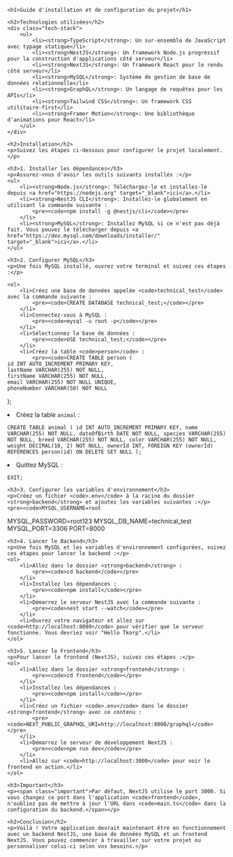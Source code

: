 
    <h1>Guide d'installation et de configuration du projet</h1>

    <h2>Technologies utilisées</h2>
    <div class="tech-stack">
        <ul>
            <li><strong>TypeScript</strong>: Un sur-ensemble de JavaScript avec typage statique</li>
            <li><strong>NestJS</strong>: Un framework Node.js progressif pour la construction d'applications côté serveur</li>
            <li><strong>NextJS</strong>: Un framework React pour le rendu côté serveur</li>
            <li><strong>MySQL</strong>: Système de gestion de base de données relationnelle</li>
            <li><strong>GraphQL</strong>: Un langage de requêtes pour les APIs</li>
            <li><strong>Tailwind CSS</strong>: Un framework CSS utilitaire-first</li>
            <li><strong>Framer Motion</strong>: Une bibliothèque d'animations pour React</li>
        </ul>
    </div>

    <h2>Installation</h2>
    <p>Suivez les étapes ci-dessous pour configurer le projet localement.</p>

    <h3>1. Installer les dépendances</h3>
    <p>Assurez-vous d'avoir les outils suivants installés :</p>
    <ul>
        <li><strong>Node.js</strong>: Téléchargez-le et installez-le depuis <a href="https://nodejs.org" target="_blank">ici</a>.</li>
        <li><strong>NestJS CLI</strong>: Installez-le globalement en utilisant la commande suivante :
            <pre><code>npm install -g @nestjs/cli</code></pre>
        </li>
        <li><strong>MySQL</strong>: Installez MySQL si ce n'est pas déjà fait. Vous pouvez le télécharger depuis <a href="https://dev.mysql.com/downloads/installer/" target="_blank">ici</a>.</li>
    </ul>

    <h3>2. Configurer MySQL</h3>
    <p>Une fois MySQL installé, ouvrez votre terminal et suivez ces étapes :</p>

    <ol>
        <li>Créez une base de données appelée <code>technical_test</code> avec la commande suivante :
            <pre><code>CREATE DATABASE technical_test;</code></pre>
        </li>
        <li>Connectez-vous à MySQL :
            <pre><code>mysql -u root -p</code></pre>
        </li>
        <li>Sélectionnez la base de données :
            <pre><code>USE technical_test;</code></pre>
        </li>
        <li>Créez la table <code>person</code> :
            <pre><code>CREATE TABLE person (
    id INT AUTO_INCREMENT PRIMARY KEY,
    lastName VARCHAR(255) NOT NULL,
    firstName VARCHAR(255) NOT NULL,
    email VARCHAR(255) NOT NULL UNIQUE,
    phoneNumber VARCHAR(50) NOT NULL
);</code></pre>
        </li>
        <li>Créez la table <code>animal</code> :
            <pre><code>CREATE TABLE animal (
    id INT AUTO_INCREMENT PRIMARY KEY,
    name VARCHAR(255) NOT NULL,
    dateOfBirth DATE NOT NULL,
    species VARCHAR(255) NOT NULL,
    breed VARCHAR(255) NOT NULL,
    color VARCHAR(255) NOT NULL,
    weight DECIMAL(10, 2) NOT NULL,
    ownerId INT,
    FOREIGN KEY (ownerId) REFERENCES person(id) ON DELETE SET NULL
);</code></pre>
        </li>
        <li>Quittez MySQL :
            <pre><code>EXIT;</code></pre>
        </li>
    </ol>

    <h3>3. Configurer les variables d'environnement</h3>
    <p>Créez un fichier <code>.env</code> à la racine du dossier <strong>backend</strong> et ajoutez les variables suivantes :</p>
    <pre><code>MYSQL_USERNAME=root
MYSQL_PASSWORD=root123
MYSQL_DB_NAME=technical_test
MYSQL_PORT=3306
PORT=8000</code></pre>

    <h3>4. Lancer le Backend</h3>
    <p>Une fois MySQL et les variables d'environnement configurées, suivez ces étapes pour lancer le backend :</p>
    <ol>
        <li>Allez dans le dossier <strong>backend</strong> :
            <pre><code>cd backend</code></pre>
        </li>
        <li>Installez les dépendances :
            <pre><code>npm install</code></pre>
        </li>
        <li>Démarrez le serveur NestJS avec la commande suivante :
            <pre><code>nest start --watch</code></pre>
        </li>
        <li>Ouvrez votre navigateur et allez sur <code>http://localhost:8000</code> pour vérifier que le serveur fonctionne. Vous devriez voir "Hello Tkorp".</li>
    </ol>

    <h3>5. Lancer le Frontend</h3>
    <p>Pour lancer le frontend (NextJS), suivez ces étapes :</p>
    <ol>
        <li>Allez dans le dossier <strong>frontend</strong> :
            <pre><code>cd frontend</code></pre>
        </li>
        <li>Installez les dépendances :
            <pre><code>npm install</code></pre>
        </li>
        <li>Créez un fichier <code>.env</code> dans le dossier <strong>frontend</strong> avec ce contenu :
            <pre><code>NEXT_PUBLIC_GRAPHQL_URI=http://localhost:8000/graphql</code></pre>
        </li>
        <li>Démarrez le serveur de développement NextJS :
            <pre><code>npm run dev</code></pre>
        </li>
        <li>Allez sur <code>http://localhost:3000</code> pour voir le frontend en action.</li>
    </ol>

    <h3>Important</h3>
    <p><span class="important">Par défaut, NextJS utilise le port 3000. Si vous changez ce port dans l'application <code>frontend</code>, n'oubliez pas de mettre à jour l'URL dans <code>main.ts</code> dans la configuration du backend.</span></p>

    <h2>Conclusion</h2>
    <p>Voilà ! Votre application devrait maintenant être en fonctionnement avec un backend NestJS, une base de données MySQL et un frontend NextJS. Vous pouvez commencer à travailler sur votre projet ou personnaliser celui-ci selon vos besoins.</p>

